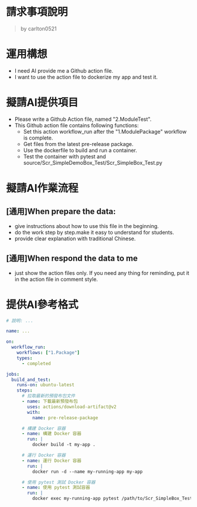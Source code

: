 請求事項說明
========
> by carlton0521

# 運用構想

- I need AI provide me a Github action file. 
- I want to use the action file to dockerize my app and test it. 

# 擬請AI提供項目

- Please write a Github Action file, named "2.ModuleTest". 
- This Github action file contains following functions:
  * Set this action workflow_run after the "1.ModulePackage" workflow is complete.
  * Get files from the latest pre-release package.  
  * Use the dockerfile to build and run a container.
  * Test the container with pytest and source/Scr_SimpleDemoBox_Test/Scr_SimpleBox_Test.py

# 擬請AI作業流程

## [通用]When prepare the data:
- give instructions about how to use this file in the beginning.
- do the work step by step.make it easy to understand for students.
- provide clear explanation with traditional Chinese.

## [通用]When respond the data to me
- just show the action files only. If you need any thing for reminding, put it in the action file in comment style.

# 提供AI參考格式

```yaml
# 說明: ...

name: ...

on:
  workflow_run:
    workflows: ["1.Package"]
    types:
      - completed

jobs:
  build_and_test:
    runs-on: ubuntu-latest
    steps:
      # 拉取最新的預發布包文件
      - name: 下載最新預發布包
        uses: actions/download-artifact@v2
        with:
          name: pre-release-package

      # 構建 Docker 容器
      - name: 構建 Docker 容器
        run: |
          docker build -t my-app .

      # 運行 Docker 容器
      - name: 運行 Docker 容器
        run: |
          docker run -d --name my-running-app my-app

      # 使用 pytest 測試 Docker 容器
      - name: 使用 pytest 測試容器
        run: |
          docker exec my-running-app pytest /path/to/Scr_SimpleBox_Test.py
```
